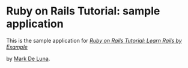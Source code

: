 # Ruby on Rails Tutorial: sample application

This is the sample application for
[*Ruby on Rails Tutorial: Learn Rails by Example*](http://railstutorial.org/)

by [Mark De Luna](http://markdeluna.com/).